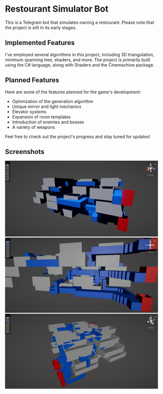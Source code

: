 # Restourant Simulator Bot

This is a Telegram bot that simulates owning a restourant. Please note that the project is still in its early stages.


## Implemented Features
I've employed several algorithms in this project, including 3D triangulation, minimum spanning tree, shaders, and more. The project is primarily built using the C# language, along with Shaders and the Cinemachine package.

## Planned Features
Here are some of the features planned for the game's development:

- Optimization of the generation algorithm
- Unique mirror and light mechanics
- Elevator systems
- Expansion of room templates
- Introduction of enemies and bosses
- A variety of weapons

Feel free to check out the project's progress and stay tuned for updates!

## Screenshots

![side view](https://github.com/jekuper/proceduralDungeon3DGame/blob/master/readmeSup/1.png?raw=true)
![side view](https://github.com/jekuper/proceduralDungeon3DGame/blob/master/readmeSup/2.png?raw=true)
![top view](https://github.com/jekuper/proceduralDungeon3DGame/blob/master/readmeSup/3.png?raw=true)